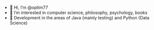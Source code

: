 - 👋 Hi, I’m @optim77
- 👀 I’m interested in computer science, philosophy, psychology, books
- 🌱 Development in the areas of Java (mainly testing) and Python (Data Science) 

<!---
optim77/optim77 is a ✨ special ✨ repository because its `README.md` (this file) appears on your GitHub profile.
You can click the Preview link to take a look at your changes.
--->
